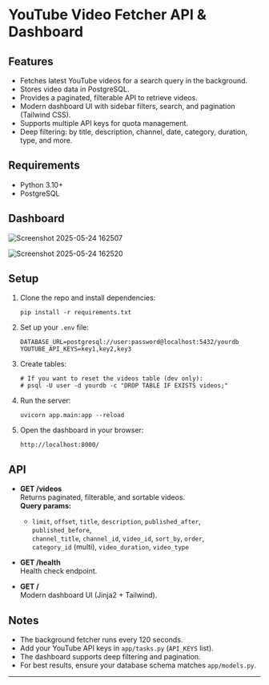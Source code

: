 # YouTube Video Fetcher API & Dashboard

## Features

- Fetches latest YouTube videos for a search query in the background.
- Stores video data in PostgreSQL.
- Provides a paginated, filterable API to retrieve videos.
- Modern dashboard UI with sidebar filters, search, and pagination (Tailwind CSS).
- Supports multiple API keys for quota management.
- Deep filtering: by title, description, channel, date, category, duration, type, and more.

## Requirements

- Python 3.10+
- PostgreSQL

## Dashboard
![Screenshot 2025-05-24 162507](https://github.com/user-attachments/assets/859c6705-a236-4aa8-9551-60662ffa61df)

![Screenshot 2025-05-24 162520](https://github.com/user-attachments/assets/5ebb8efe-5e94-483e-ab86-5a925ea720ea)


## Setup

1. Clone the repo and install dependencies:

   ```
   pip install -r requirements.txt
   ```

2. Set up your `.env` file:

   ```
   DATABASE_URL=postgresql://user:password@localhost:5432/yourdb
   YOUTUBE_API_KEYS=key1,key2,key3
   ```

3. Create tables:

   ```
   # If you want to reset the videos table (dev only):
   # psql -U user -d yourdb -c "DROP TABLE IF EXISTS videos;"
   ```

4. Run the server:

   ```
   uvicorn app.main:app --reload
   ```

5. Open the dashboard in your browser:
   ```
   http://localhost:8000/
   ```

## API

- **GET /videos**  
  Returns paginated, filterable, and sortable videos.  
  **Query params:**

  - `limit`, `offset`, `title`, `description`, `published_after`, `published_before`,  
    `channel_title`, `channel_id`, `video_id`, `sort_by`, `order`,  
    `category_id` (multi), `video_duration`, `video_type`

- **GET /health**  
  Health check endpoint.

- **GET /**  
  Modern dashboard UI (Jinja2 + Tailwind).

## Notes

- The background fetcher runs every 120 seconds.
- Add your YouTube API keys in `app/tasks.py` (`API_KEYS` list).
- The dashboard supports deep filtering and pagination.
- For best results, ensure your database schema matches `app/models.py`.

---
